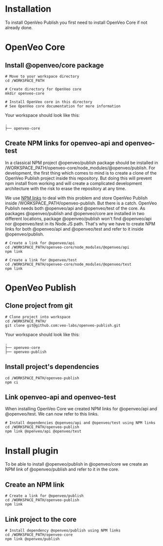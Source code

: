 # Installation

To install OpenVeo Publish you first need to install OpenVeo Core if not already done.


# OpenVeo Core

## Install @openveo/core package

    # Move to your workspace directory
    cd /WORKSPACE_PATH

    # Create directory for OpenVeo core
    mkdir openveo-core

    # Install OpenVeo core in this directory
    # See OpenVeo core documentation for more information

Your workspace should look like this:

```
.
├── openveo-core
```

## Create NPM links for openveo-api and openveo-test

In a classical NPM project @openveo/publish package should be installed in /WORKSPACE_PATH/openveo-core/node_modules/@openveo/publish. For development, the first thing which comes to mind is to create a clone of the OpenVeo Publish project inside this repository. But doing this will prevent npm install from working and will create a complicated development architecture with the risk to erase the repository at any time.

We use [NPM links](https://docs.npmjs.com/cli/link) to deal with this problem and store OpenVeo Publish inside /WORKSPACE_PATH/openveo-publish. But there is a catch. OpenVeo Publish needs both @openveo/api and @openveo/test of the core. As packages @openveo/publish and @openveo/core are installed in two different locations, package @openveo/publish won't find @openveo/api nor @openveo/test in its Node.JS path. That's why we have to create NPM links for both @openveo/api and @openveo/test and refer to it inside @openveo/publish.

    # Create a link for @openveo/api
    cd /WORKSPACE_PATH/openveo-core/node_modules/@openveo/api
    npm link

    # Create a link for @openveo/test
    cd /WORKSPACE_PATH/openveo-core/node_modules/@openveo/test
    npm link

# OpenVeo Publish

## Clone project from git

    # Clone project into workspace
    cd /WORKSPACE_PATH/
    git clone git@github.com:veo-labs/openveo-publish.git

Your workspace should look like this:

```
.
├── openveo-core
├── openveo-publish
```

## Install project's dependencies

    cd /WORKSPACE_PATH/openveo-publish
    npm ci

## Link openveo-api and openveo-test

When installing OpenVeo Core we created NPM links for @openveo/api and @openveo/test. We can now refer to this links.

    # Install dependencies @openveo/api and @openveo/test using NPM links
    cd /WORKSPACE_PATH/openveo-publish
    npm link @openveo/api @openveo/test

# Install plugin

To be able to install @openveo/publish in @openveo/core we create an NPM link of @openveo/publish and refer to it in the core.

## Create an NPM link

    # Create a link for @openveo/publish
    cd /WORKSPACE_PATH/openveo-publish
    npm link

## Link project to the core

    # Install dependency @openveo/publish using NPM links
    cd /WORKSPACE_PATH/openveo-core
    npm link @openveo/publish
